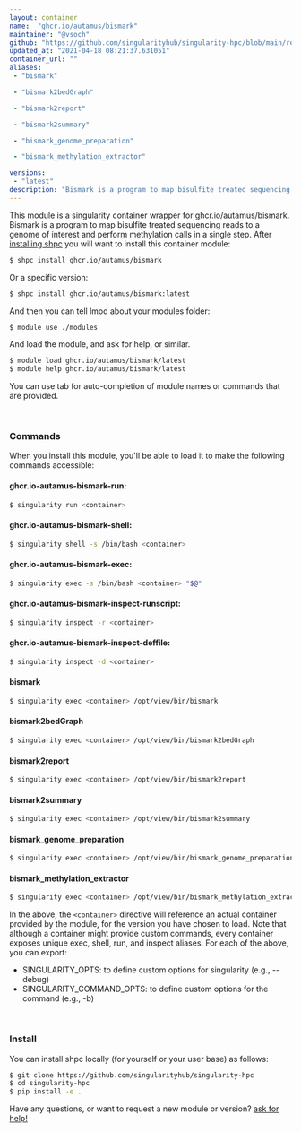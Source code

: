 ```yaml
---
layout: container
name:  "ghcr.io/autamus/bismark"
maintainer: "@vsoch"
github: "https://github.com/singularityhub/singularity-hpc/blob/main/registry/ghcr.io/autamus/bismark/container.yaml"
updated_at: "2021-04-18 08:21:37.631051"
container_url: ""
aliases:
 - "bismark"

 - "bismark2bedGraph"

 - "bismark2report"

 - "bismark2summary"

 - "bismark_genome_preparation"

 - "bismark_methylation_extractor"

versions:
 - "latest"
description: "Bismark is a program to map bisulfite treated sequencing reads to a genome of interest and perform methylation calls in a single step."
---
```


This module is a singularity container wrapper for ghcr.io/autamus/bismark.
Bismark is a program to map bisulfite treated sequencing reads to a genome of interest and perform methylation calls in a single step.
After [installing shpc](#install) you will want to install this container module:

```bash
$ shpc install ghcr.io/autamus/bismark
```

Or a specific version:

```bash
$ shpc install ghcr.io/autamus/bismark:latest
```

And then you can tell lmod about your modules folder:

```bash
$ module use ./modules
```

And load the module, and ask for help, or similar.

```bash
$ module load ghcr.io/autamus/bismark/latest
$ module help ghcr.io/autamus/bismark/latest
```

You can use tab for auto-completion of module names or commands that are provided.

<br>

### Commands

When you install this module, you'll be able to load it to make the following commands accessible:

#### ghcr.io-autamus-bismark-run:

```bash
$ singularity run <container>
```

#### ghcr.io-autamus-bismark-shell:

```bash
$ singularity shell -s /bin/bash <container>
```

#### ghcr.io-autamus-bismark-exec:

```bash
$ singularity exec -s /bin/bash <container> "$@"
```

#### ghcr.io-autamus-bismark-inspect-runscript:

```bash
$ singularity inspect -r <container>
```

#### ghcr.io-autamus-bismark-inspect-deffile:

```bash
$ singularity inspect -d <container>
```


#### bismark
       
```bash
$ singularity exec <container> /opt/view/bin/bismark
```


#### bismark2bedGraph
       
```bash
$ singularity exec <container> /opt/view/bin/bismark2bedGraph
```


#### bismark2report
       
```bash
$ singularity exec <container> /opt/view/bin/bismark2report
```


#### bismark2summary
       
```bash
$ singularity exec <container> /opt/view/bin/bismark2summary
```


#### bismark_genome_preparation
       
```bash
$ singularity exec <container> /opt/view/bin/bismark_genome_preparation
```


#### bismark_methylation_extractor
       
```bash
$ singularity exec <container> /opt/view/bin/bismark_methylation_extractor
```



In the above, the `<container>` directive will reference an actual container provided
by the module, for the version you have chosen to load. Note that although a container
might provide custom commands, every container exposes unique exec, shell, run, and
inspect aliases. For each of the above, you can export:

 - SINGULARITY_OPTS: to define custom options for singularity (e.g., --debug)
 - SINGULARITY_COMMAND_OPTS: to define custom options for the command (e.g., -b)

<br>
  
### Install

You can install shpc locally (for yourself or your user base) as follows:

```bash
$ git clone https://github.com/singularityhub/singularity-hpc
$ cd singularity-hpc
$ pip install -e .
```

Have any questions, or want to request a new module or version? [ask for help!](https://github.com/singularityhub/singularity-hpc/issues)